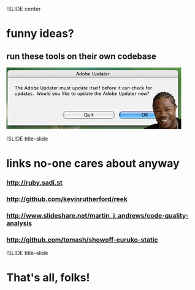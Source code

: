 !SLIDE center

# funny ideas?
## run these tools on their own codebase

![](updater.jpg)


!SLIDE title-slide

# links no-one cares about anyway

### http://ruby.sadi.st
### http://github.com/kevinrutherford/reek
### http://www.slideshare.net/martin_j_andrews/code-quality-analysis

### http://github.com/tomash/showoff-euruko-static


!SLIDE title-slide

# That's all, folks!
